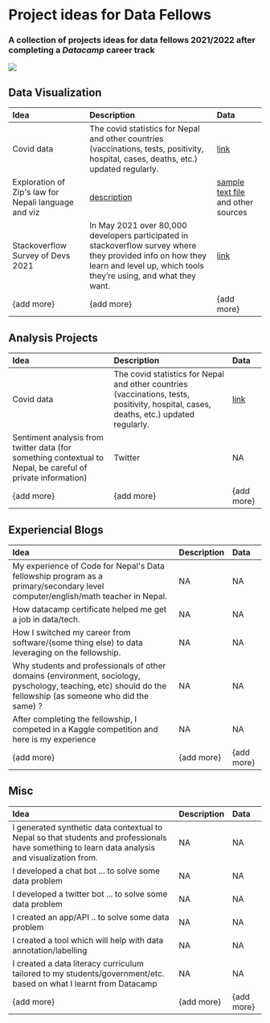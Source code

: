 # Project ideas for Data Fellows
### A collection of projects ideas for data fellows 2021/2022 after completing a *Datacamp* career track

![](https://github.com/CodeforNepal/projects_for_data_fellows/blob/main/data_tem.png?raw=true)

## Data Visualization
| Idea        | Description | Data          |
| :---        |    :----    |         :---  |
| Covid data  | The covid statistics for Nepal and other countries (vaccinations, tests, positivity, hospital, cases, deaths, etc.) updated regularly. |[link](https://github.com/owid/covid-19-data/)   |
| Exploration of Zip's law for Nepali language and viz   | [description](https://en.wikipedia.org/wiki/Zipf%27s_law)    | [sample text file](https://github.com/Aryal007/nepali_text_generation/blob/master/data/sports_news_nepali_1000.txt) and other sources      |
| Stackoverflow Survey of Devs 2021 | In May 2021 over 80,000 developers participated in stackoverflow survey where they provided info on how they learn and level up, which tools they’re using, and what they want.         | [link](https://insights.stackoverflow.com/survey/2021)      |
| {add more}   | {add more}         | {add more}      |

## Analysis Projects
| Idea        | Description | Data          |
| :---        |    :----    |         :---  |
| Covid data  | The covid statistics for Nepal and other countries (vaccinations, tests, positivity, hospital, cases, deaths, etc.) updated regularly.|[link](https://github.com/owid/covid-19-data/)   |
| Sentiment analysis from twitter data (for something contextual to Nepal, be careful of private information)   | Twitter         | NA     |
| {add more}   | {add more}         | {add more}      |



## Experiencial Blogs
| Idea        | Description | Data          |
| :---        |    :----    |         :---  |
| My experience of Code for Nepal's Data fellowship program as a primary/secondary level computer/english/math teacher in Nepal.      | NA       | NA   |
| How datacamp certificate helped me get a job in data/tech.   | NA        | NA     |
| How I switched my career from software/(some thing else) to data leveraging on the fellowship.      | NA       | NA   |
| Why students and professionals of other domains (environment, sociology, pyschology, teaching, etc) should do the fellowship (as someone who did the same) ?   | NA        | NA      |
| After completing the fellowship, I competed in a Kaggle competition and here is my experience      | NA       | NA   |
| {add more}   | {add more}         | {add more}      |

## Misc
| Idea        | Description | Data          |
| :---        |    :----    |         :---  |
| I generated synthetic data contextual to Nepal so that students and professionals have something to learn data analysis and visualization from.    | NA       | NA   |
| I developed a chat bot ...  to solve some data problem | NA        | NA      |
| I developed a twitter bot ...  to solve some data problem | NA        | NA      |
| I created an app/API .. to solve some data problem  | NA        | NA      |
| I created a tool which will help with data annotation/labelling      | NA       | NA   |
| I created a data literacy curriculum tailored to my students/government/etc. based on what I learnt from Datacamp      | NA       | NA   |
| {add more}   | {add more}         | {add more}      |
